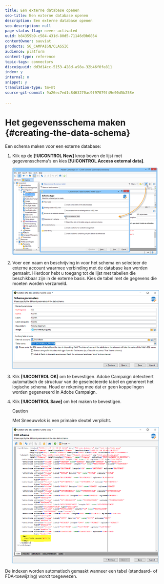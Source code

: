 ```yaml
---
title: Een externe database openen
seo-title: Een externe database openen
description: Een externe database openen
seo-description: null
page-status-flag: never-activated
uuid: b84359b9-c584-431d-80d5-71146d9b6854
contentOwner: sauviat
products: SG_CAMPAIGN/CLASSIC
audience: platform
content-type: reference
topic-tags: connectors
discoiquuid: dd3d14cc-5153-428d-a98a-32b46f0fe811
index: y
internal: n
snippet: y
translation-type: tm+mt
source-git-commit: 9a26ec7ed1c8463270ac9f97079f49e00d5b258e

---
```



# Het gegevensschema maken {#creating-the-data-schema}

Een schema maken voor een externe database:

1. Klik op de **[!UICONTROL New]** knop boven de lijst met gegevensschema&#39;s en kies **[!UICONTROL Access external data]**.

   ![](assets/wf_new_schema_fda.png)

1. Voer een naam en beschrijving in voor het schema en selecteer de externe account waarmee verbinding met de database kan worden gemaakt. Hierdoor hebt u toegang tot de lijst met tabellen die beschikbaar zijn in de externe basis. Kies de tabel met de gegevens die moeten worden verzameld.

   ![](assets/wf_new_schema_select_table_fda.png)

1. Klik **[!UICONTROL OK]** om te bevestigen. Adobe Campaign detecteert automatisch de structuur van de geselecteerde tabel en genereert het logische schema. Houd er rekening mee dat er geen koppelingen worden gegenereerd in Adobe Campaign.

1. Klik **[!UICONTROL Save]** om het maken te bevestigen.

   >[!CAUTION]
   >
   >Met Sneeuwvlok is een primaire sleutel verplicht.

   ![](assets/wf_new_schema_generate_fda.png)

De indexen worden automatisch gemaakt wanneer een tabel (standaard- of FDA-toewijzing) wordt toegewezen.
